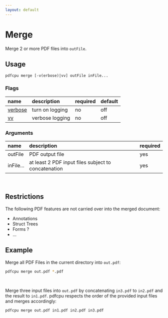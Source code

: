 ```yaml
---
layout: default
---
```


# Merge

Merge 2 or more PDF files into `outFile`.

## Usage

```
pdfcpu merge [-v(erbose)|vv] outFile inFile...
```

### Flags

| name         | description       | required | default
|:-------------|:------------------|:---------|:-
| [verbose](../getting_started.md) | turn on logging     | no       | off
| [vv](../getting_started.md)      | verbose logging     | no       | off

### Arguments

| name         | description         | required
|:-------------|:--------------------|:--------
| outFile      | PDF output file     | yes  
| inFile...    | at least 2 PDF input files subject to concatenation | yes

<br>

## Restrictions

The following PDF features are not carried over into the merged document:

* Annotations
* Struct Trees
* Forms ?
* ...

## Example

Merge all PDF Files in the current directory into `out.pdf`:

```sh
pdfcpu merge out.pdf *.pdf
```

<br>


Merge three input files into `out.pdf` by concatenating `in3.pdf` to `in2.pdf` and the result to `in1.pdf`.
pdfcpu respects the order of the provided input files and merges accordingly:

```sh
pdfcpu merge out.pdf in1.pdf in2.pdf in3.pdf
```